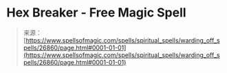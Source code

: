 <!--yml

category: 未分类

date: 2024-06-12 19:15:24

-->

# Hex Breaker - Free Magic Spell

> 来源：[https://www.spellsofmagic.com/spells/spiritual_spells/warding_off_spells/26860/page.html#0001-01-01](https://www.spellsofmagic.com/spells/spiritual_spells/warding_off_spells/26860/page.html#0001-01-01)
